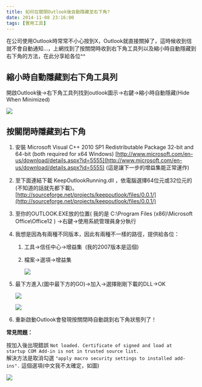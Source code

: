 ```yaml
---
title: 如何在關閉Outlook後自動隱藏至右下角?
date: 2014-11-08 23:16:00
tags: [實用工具]
---
```


在公司使用Outlook時常常不小心按到X，Outlook就直接關掉了，這時候收到信就不會自動通知...，上網找到了按關閉時收到右下角工具列以及縮小時自動隱藏到右下角的方法，在此分享給各位^^
<!-- more -->

## 縮小時自動隱藏到右下角工具列

開啟Outlook後→右下角工具列找到outlook圖示→右鍵→縮小時自動隱藏(Hide When Minimized)

[![](http://4.bp.blogspot.com/-KiyveuDpwXw/VFnL7ydlo1I/AAAAAAAAJXU/pp1Umg6JtK0/s320/1b6a954ee74d809c9ba845a49b557c0a-754712.jpeg)](http://4.bp.blogspot.com/-KiyveuDpwXw/VFnL7ydlo1I/AAAAAAAAJXU/pp1Umg6JtK0/s1600/1b6a954ee74d809c9ba845a49b557c0a-754712.jpeg)

## 按關閉時隱藏到右下角  
1. 安裝 Microsoft Visual C++ 2010 SP1 Redistributable Package 32-bit and 64-bit (both required for x64 Windows)
[http://www.microsoft.com/en-us/download/details.aspx?id=5555](http://www.microsoft.com/en-us/download/details.aspx?id=5555)
(這是讓下一步的增益集能正常運作)

2. 至下面連結下載 KeepOutlookRunning.dll ，依電腦選擇64位元或32位元的(不知道的話就先都下載)。
[http://sourceforge.net/projects/keepoutlook/files/0.0.1/](http://sourceforge.net/projects/keepoutlook/files/0.0.1/)

3. 至你的OUTLOOK.EXE放的位置( 我的是 C:\Program Files (x86)\Microsoft Office\Office12 ) →右鍵→使用系統管理員身分執行

4. 我想是因為有兩種不同版本，因此有兩種不一樣的路徑，提供給各位：
   1. 工具→信任中心→增益集  (我的2007版本是這個)
   2. 檔案→選項→增益集

      ![](http://4.bp.blogspot.com/-7tsXJ0-UfK0/VFnL8l7SYdI/AAAAAAAAJXg/enhKYUjiNf0/s1600/7ad883e297eae239c6784893423ddbfd-758348.jpeg)

5. 最下方進入(圖中最下方的GO)→加入→選擇剛剛下載的DLL→OK

   [![](http://2.bp.blogspot.com/-o-fPVYy1aXg/VFnL9FX6nhI/AAAAAAAAJXs/C5zMrEAKU60/s320/95cd4f95d5bf27cedd8632c25c3ffc1c-760630.jpeg)](http://2.bp.blogspot.com/-o-fPVYy1aXg/VFnL9FX6nhI/AAAAAAAAJXs/C5zMrEAKU60/s1600/95cd4f95d5bf27cedd8632c25c3ffc1c-760630.jpeg)

   [![](http://3.bp.blogspot.com/-bntxwvx2LiI/VFnL9zfUWQI/AAAAAAAAJX4/oIuJkMxhKRM/s320/3ef837ba78f8f19934b1a73f20438a43-763517.jpeg)](http://3.bp.blogspot.com/-bntxwvx2LiI/VFnL9zfUWQI/AAAAAAAAJX4/oIuJkMxhKRM/s1600/3ef837ba78f8f19934b1a73f20438a43-763517.jpeg)

6. 重新啟動Outlook會發現按關閉時自動跳到右下角狀態列了！

**常見問題：**

按加入後出現錯誤
`Not loaded. Certificate of signed and load at startup COM Add-in is not in trusted source list.`  
解決方法是取消勾選 `"apply macro security settings to installed add-ins".` 這個選項(中文我不太確定，如圖)

[![](http://4.bp.blogspot.com/-bldRZ40hl0k/VFnL-cC7tiI/AAAAAAAAJYE/BS6tdEtzqWg/s320/d696326a00fa258ca15dda058f5700de-765879.jpeg)](http://4.bp.blogspot.com/-bldRZ40hl0k/VFnL-cC7tiI/AAAAAAAAJYE/BS6tdEtzqWg/s1600/d696326a00fa258ca15dda058f5700de-765879.jpeg)

